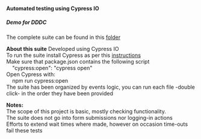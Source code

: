 # <h4>Automated testing using Cypress IO</h4>
<h5>Demo for DDDC</h5>
The complete suite can be found in this <a href="https://github.com/moanableu/qa-test/tree/master/cypress/integration/demo-test">folder</a><p>
<strong>About this suite</strong>
Developed using Cypress IO
<br>To run the suite install Cypress as per this <a href="https://docs.cypress.io/guides/getting-started/installing-cypress.html#Installing">instructions</a>
<br>Make sure that package.json contains the following script<br>
&nbsp;&nbsp;&nbsp;&nbsp;"cypress:open": "cypress open"
<br>Open Cypress with:<br>
&nbsp;&nbsp;&nbsp;&nbsp;npm run cypress:open
<br>The suite has been organized by events logic, you can run each file -double click- in the order they have been provided
<p><strong>Notes:</strong><br>The scope of this project is basic, mostly checking functionality.
<br>The suite does not go into form submissions nor logging-in actions
<br>Efforts to extend wait times where made, however on occasion time-outs fail these tests